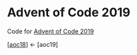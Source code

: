 # Advent of Code 2019

Code for [Advent of Code 2019](https://adventofcode.com/2019/)

[[aoc18](https://github.com/codybartfast/aoc18)] <- [aoc19]
